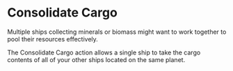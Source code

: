 # Consolidate Cargo

Multiple ships collecting minerals or biomass might want to work together to pool their resources effectively. 

The Consolidate Cargo action allows a single ship to take the cargo contents of all of your other ships located on the same planet. 
